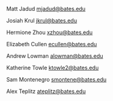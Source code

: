 Matt Jadud <mjadud@bates.edu>

Josiah Krul <jkrul@bates.edu>

Hermione Zhou <xzhou@bates.edu>

Elizabeth Cullen <ecullen@bates.edu>

Andrew Lowman <alowman@bates.edu>

Katherine Towle <ktowle2@bates.edu>

Sam Montenegro <smontene@bates.edu>

Alex Teplitz <ateplitz@bates.edu>
